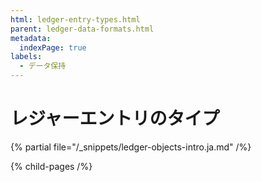 ```yaml
---
html: ledger-entry-types.html
parent: ledger-data-formats.html
metadata:
  indexPage: true
labels:
  - データ保持
---
```

# レジャーエントリのタイプ

{% partial file="/_snippets/ledger-objects-intro.ja.md" /%}

{% child-pages /%}
